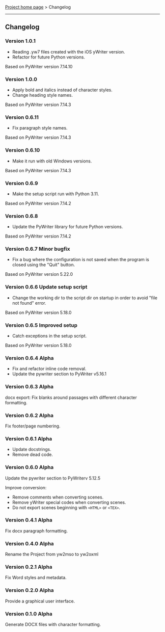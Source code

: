 [Project home page](index) > Changelog

------------------------------------------------------------------------

## Changelog

### Version 1.0.1

- Reading .yw7 files created with the iOS yWriter version.
- Refactor for future Python versions.

Based on PyWriter version 7.14.10

### Version 1.0.0

- Apply bold and italics instead of character styles.
- Change heading style names.

Based on PyWriter version 7.14.3

### Version 0.6.11

- Fix paragraph style names.

Based on PyWriter version 7.14.3

### Version 0.6.10

- Make it run with old Windows versions.

Based on PyWriter version 7.14.3

### Version 0.6.9

- Make the setup script run with Python 3.11.

Based on PyWriter version 7.14.2

### Version 0.6.8

- Update the PyWriter library for future Python versions.

Based on PyWriter version 7.14.2

### Version 0.6.7 Minor bugfix

- Fix a bug where the configuration is not saved when the program is closed using the "Quit" button.

Based on PyWriter version 5.22.0

### Version 0.6.6 Update setup script

- Change the working dir to the script dir on startup in order to avoid "file not found" error.

Based on PyWriter version 5.18.0

### Version 0.6.5 Improved setup

- Catch exceptions in the setup script.

Based on PyWriter version 5.18.0

### Version 0.6.4 Alpha

- Fix and refactor inline code removal.
- Update the pywriter section to PyWriter v5.16.1

### Version 0.6.3 Alpha

docx export: Fix blanks around passages with different character formatting.

### Version 0.6.2 Alpha

Fix footer/page numbering.

### Version 0.6.1 Alpha

- Update docstrings.
- Remove dead code.

### Version 0.6.0 Alpha

Update the pywriter section to PyWriterv 5.12.5

Improve conversion:
- Remove comments when converting scenes.
- Remove yWriter special codes when converting scenes.
- Do not export scenes beginning with `<HTML>` or `<TEX>`.

### Version 0.4.1 Alpha

Fix docx paragraph formatting.

### Version 0.4.0 Alpha

Rename the Project from yw2mso to yw2oxml

### Version 0.2.1 Alpha

Fix Word styles and metadata.

### Version 0.2.0 Alpha

Provide a graphical user interface. 

### Version 0.1.0 Alpha

Generate DOCX files with character formatting. 